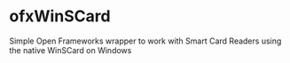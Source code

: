 ofxWinSCard
===========

Simple Open Frameworks wrapper to work with Smart Card Readers using the native WinSCard on Windows
